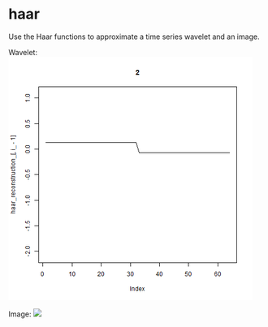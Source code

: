 # haar
Use the Haar functions to approximate a time series wavelet and an image.

Wavelet:
![](haar.gif)

Image:
![](haar_im_boats.gif)
